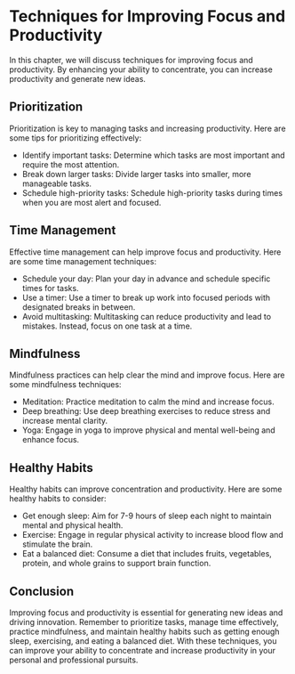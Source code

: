 Techniques for Improving Focus and Productivity
=============================================================================================

In this chapter, we will discuss techniques for improving focus and productivity. By enhancing your ability to concentrate, you can increase productivity and generate new ideas.

Prioritization
--------------

Prioritization is key to managing tasks and increasing productivity. Here are some tips for prioritizing effectively:

* Identify important tasks: Determine which tasks are most important and require the most attention.
* Break down larger tasks: Divide larger tasks into smaller, more manageable tasks.
* Schedule high-priority tasks: Schedule high-priority tasks during times when you are most alert and focused.

Time Management
---------------

Effective time management can help improve focus and productivity. Here are some time management techniques:

* Schedule your day: Plan your day in advance and schedule specific times for tasks.
* Use a timer: Use a timer to break up work into focused periods with designated breaks in between.
* Avoid multitasking: Multitasking can reduce productivity and lead to mistakes. Instead, focus on one task at a time.

Mindfulness
-----------

Mindfulness practices can help clear the mind and improve focus. Here are some mindfulness techniques:

* Meditation: Practice meditation to calm the mind and increase focus.
* Deep breathing: Use deep breathing exercises to reduce stress and increase mental clarity.
* Yoga: Engage in yoga to improve physical and mental well-being and enhance focus.

Healthy Habits
--------------

Healthy habits can improve concentration and productivity. Here are some healthy habits to consider:

* Get enough sleep: Aim for 7-9 hours of sleep each night to maintain mental and physical health.
* Exercise: Engage in regular physical activity to increase blood flow and stimulate the brain.
* Eat a balanced diet: Consume a diet that includes fruits, vegetables, protein, and whole grains to support brain function.

Conclusion
----------

Improving focus and productivity is essential for generating new ideas and driving innovation. Remember to prioritize tasks, manage time effectively, practice mindfulness, and maintain healthy habits such as getting enough sleep, exercising, and eating a balanced diet. With these techniques, you can improve your ability to concentrate and increase productivity in your personal and professional pursuits.
